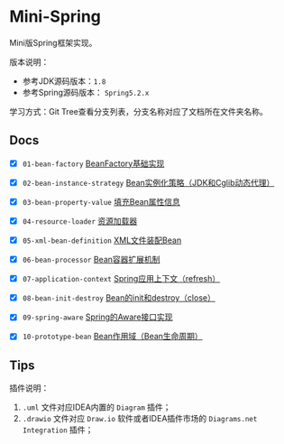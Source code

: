 # Mini-Spring

Mini版Spring框架实现。

版本说明：
- 参考JDK源码版本：`1.8`
- 参考Spring源码版本： `Spring5.2.x`

学习方式：Git Tree查看分支列表，分支名称对应了文档所在文件夹名称。

## Docs

- [x] `01-bean-factory` [BeanFactory基础实现](docs/01-bean-factory/README.md)
- [x] `02-bean-instance-strategy` [Bean实例化策略（JDK和Cglib动态代理）](docs/02-bean-instance-strategy/README.md)
- [x] `03-bean-property-value` [填充Bean属性信息](docs/03-bean-property-value/README.md)
- [x] `04-resource-loader` [资源加载器](docs/04-resource-loader/README.md)
- [x] `05-xml-bean-definition` [XML文件装配Bean](docs/05-xml-bean-definition/README.md)
- [x] `06-bean-processor` [Bean容器扩展机制](docs/06-bean-processor/README.md)
- [x] `07-application-context` [Spring应用上下文（refresh）](docs/07-application-context/README.md)
- [x] `08-bean-init-destroy` [Bean的init和destroy（close）](docs/08-bean-init-destroy/README.md)
- [x] `09-spring-aware` [Spring的Aware接口实现](docs/09-spring-aware/README.md)
- [x] `10-prototype-bean` [Bean作用域（Bean生命周期）](docs/10-prototype-bean/README.md)


## Tips

插件说明：
1. `.uml` 文件对应IDEA内置的 `Diagram` 插件；
2. `.drawio` 文件对应 `Draw.io` 软件或者IDEA插件市场的 `Diagrams.net Integration` 插件；